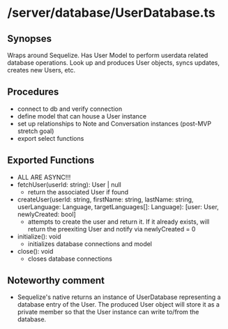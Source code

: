 # /server/database/UserDatabase.ts

## Synopses
Wraps around Sequelize. Has User Model to perform userdata related database operations. Look up and produces User objects, syncs updates, creates new Users, etc. 

## Procedures
- connect to db and verify connection
- define model that can house a User instance
- set up relationships to Note and Conversation instances (post-MVP stretch goal)
- export select functions

## Exported Functions
- ALL ARE ASYNC!!!
- fetchUser(userId: string): User | null
  - return the associated User if found
- createUser(userId: string, firstName: string, lastName: string, userLanguage: Language, targetLanguages[]: Language): [user: User, newlyCreated: bool]
  - attempts to create the user and return it. If it already exists, will return the preexiting User and notify via newlyCreated = 0
- initialize(): void
  - initializes database connections and model
- close(): void
  - closes database connections

## Noteworthy comment
- Sequelize's native returns an instance of UserDatabase representing a database entry of the User. The produced User object will store it as a private member so that the User instance can write to/from the database.